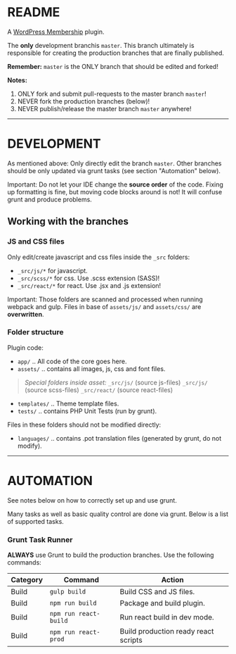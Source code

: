 # README

A [WordPress Membership](https://wordpress.org/plugins/memberships-by-hubloy/) plugin.

The **only** development branchis `master`. This branch ultimately is responsible for creating the production branches that are finally published.

**Remember:** `master` is the ONLY branch that should be edited and forked!

**Notes:** 

1. ONLY fork and submit pull-requests to the master branch `master`!
2. NEVER fork the production branches (below)!
3. NEVER publish/release the master branch `master` anywhere!


-----

# DEVELOPMENT

As mentioned above: Only directly edit the branch `master`. Other branches should be only updated via grunt tasks (see section "Automation" below).

Important: Do not let your IDE change the **source order** of the code. Fixing up formatting is fine, but moving code blocks around is not! It will confuse grunt and produce problems.

## Working with the branches

### JS and CSS files

Only edit/create javascript and css files inside the `_src` folders:

* `_src/js/*` for javascript.
* `_src/scss/*` for css. Use .scss extension (SASS)!
* `_src/react/*` for react. Use .jsx and .js extension!

Important: Those folders are scanned and processed when running webpack and gulp. Files in base of `assets/js/` and `assets/css/` are ****overwritten****.


### Folder structure

Plugin code:

* `app/` .. All code of the core goes here.
* `assets/` .. contains all images, js, css and font files.
> *Special folders inside asset:*
>  `_src/js/` (source js-files)
>  `_src/js/` (source scss-files)
>  `_src/react/` (source react-files)
>  
* `templates/` .. Theme template files.
* `tests/` .. contains PHP Unit Tests (run by grunt).

Files in these folders should not be modified directly:

* `languages/` .. contains .pot translation files (generated by grunt, do not modify).

-----

# AUTOMATION

See notes below on how to correctly set up and use grunt. 

Many tasks as well as basic quality control are done via grunt. Below is a list of supported tasks.


### Grunt Task Runner  

**ALWAYS** use Grunt to build the production branches. Use the following commands:  

Category | Command | Action
---------| ------- | ------
Build | `gulp build` | Build CSS and JS files.
Build | `npm run build` | Package and build plugin.
Build | `npm run react-build` | Run react build in dev mode.
Build | `npm run react-prod` | Build production ready react scripts


